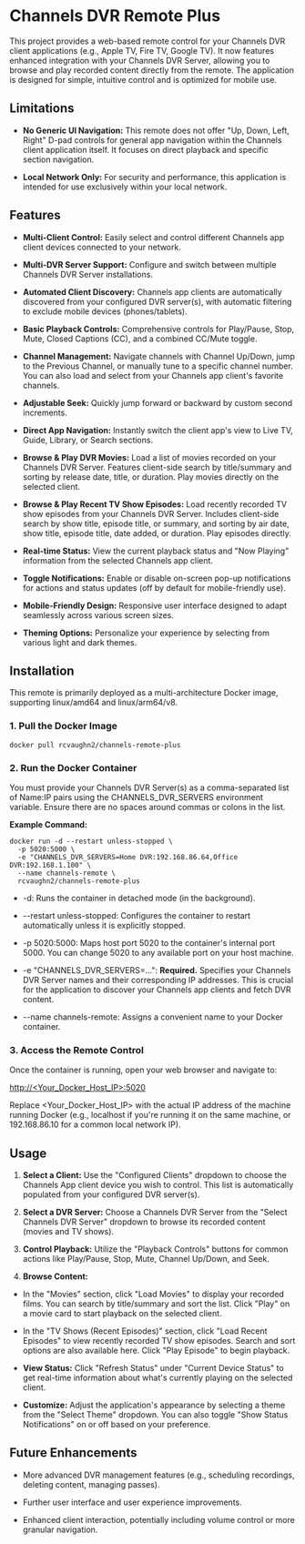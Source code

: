 # Channels DVR Remote Plus

This project provides a web-based remote control for your Channels DVR client applications (e.g., Apple TV, Fire TV, Google TV). It now features enhanced integration with your Channels DVR Server, allowing you to browse and play recorded content directly from the remote. The application is designed for simple, intuitive control and is optimized for mobile use.

## **Limitations**

- **No Generic UI Navigation:** This remote does not offer "Up, Down, Left, Right" D-pad controls for general app navigation within the Channels client application itself. It focuses on direct playback and specific section navigation.

- **Local Network Only:** For security and performance, this application is intended for use exclusively within your local network.

## **Features**

- **Multi-Client Control:** Easily select and control different Channels app client devices connected to your network.

- **Multi-DVR Server Support:** Configure and switch between multiple Channels DVR Server installations.

- **Automated Client Discovery:** Channels app clients are automatically discovered from your configured DVR server(s), with automatic filtering to exclude mobile devices (phones/tablets).

- **Basic Playback Controls:** Comprehensive controls for Play/Pause, Stop, Mute, Closed Captions (CC), and a combined CC/Mute toggle.

- **Channel Management:** Navigate channels with Channel Up/Down, jump to the Previous Channel, or manually tune to a specific channel number. You can also load and select from your Channels app client's favorite channels.

- **Adjustable Seek:** Quickly jump forward or backward by custom second increments.

- **Direct App Navigation:** Instantly switch the client app's view to Live TV, Guide, Library, or Search sections.

- **Browse & Play DVR Movies:** Load a list of movies recorded on your Channels DVR Server. Features client-side search by title/summary and sorting by release date, title, or duration. Play movies directly on the selected client.

- **Browse & Play Recent TV Show Episodes:** Load recently recorded TV show episodes from your Channels DVR Server. Includes client-side search by show title, episode title, or summary, and sorting by air date, show title, episode title, date added, or duration. Play episodes directly.

- **Real-time Status:** View the current playback status and "Now Playing" information from the selected Channels app client.

- **Toggle Notifications:** Enable or disable on-screen pop-up notifications for actions and status updates (off by default for mobile-friendly use).

- **Mobile-Friendly Design:** Responsive user interface designed to adapt seamlessly across various screen sizes.

- **Theming Options:** Personalize your experience by selecting from various light and dark themes.

## **Installation**

This remote is primarily deployed as a multi-architecture Docker image, supporting linux/amd64 and linux/arm64/v8.

### **1. Pull the Docker Image**
```
docker pull rcvaughn2/channels-remote-plus
```
### **2. Run the Docker Container**

You must provide your Channels DVR Server(s) as a comma-separated list of Name:IP pairs using the CHANNELS_DVR_SERVERS environment variable. Ensure there are no spaces around commas or colons in the list.

**Example Command:**
```
docker run -d --restart unless-stopped \
  -p 5020:5000 \
  -e "CHANNELS_DVR_SERVERS=Home DVR:192.168.86.64,Office DVR:192.168.1.100" \
  --name channels-remote \
  rcvaughn2/channels-remote-plus
```
- -d: Runs the container in detached mode (in the background).

- --restart unless-stopped: Configures the container to restart automatically unless it is explicitly stopped.

- -p 5020:5000: Maps host port 5020 to the container's internal port 5000. You can change 5020 to any available port on your host machine.

- -e "CHANNELS_DVR_SERVERS=...": **Required.** Specifies your Channels DVR Server names and their corresponding IP addresses. This is crucial for the application to discover your Channels app clients and fetch DVR content.

- --name channels-remote: Assigns a convenient name to your Docker container.

### **3. Access the Remote Control**

Once the container is running, open your web browser and navigate to:

[http://<Your_Docker_Host_IP>:5020](null)

Replace <Your_Docker_Host_IP> with the actual IP address of the machine running Docker (e.g., localhost if you're running it on the same machine, or 192.168.86.10 for a common local network IP).

## **Usage**

1. **Select a Client:** Use the "Configured Clients" dropdown to choose the Channels App client device you wish to control. This list is automatically populated from your configured DVR server(s).

2. **Select a DVR Server:** Choose a Channels DVR Server from the "Select Channels DVR Server" dropdown to browse its recorded content (movies and TV shows).

3. **Control Playback:** Utilize the "Playback Controls" buttons for common actions like Play/Pause, Stop, Mute, Channel Up/Down, and Seek.

4. **Browse Content:**

- In the "Movies" section, click "Load Movies" to display your recorded films. You can search by title/summary and sort the list. Click "Play" on a movie card to start playback on the selected client.

- In the "TV Shows (Recent Episodes)" section, click "Load Recent Episodes" to view recently recorded TV show episodes. Search and sort options are also available here. Click "Play Episode" to begin playback.

- **View Status:** Click "Refresh Status" under "Current Device Status" to get real-time information about what's currently playing on the selected client.

- **Customize:** Adjust the application's appearance by selecting a theme from the "Select Theme" dropdown. You can also toggle "Show Status Notifications" on or off based on your preference.

## **Future Enhancements**

- More advanced DVR management features (e.g., scheduling recordings, deleting content, managing passes).

- Further user interface and user experience improvements.

- Enhanced client interaction, potentially including volume control or more granular navigation.
